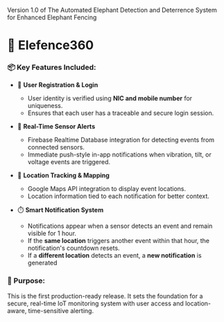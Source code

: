 Version 1.0 of The Automated Elephant Detection and Deterrence System for Enhanced Elephant Fencing
# 🐘 Elefence360
### 📦 Key Features Included:
- 🔐 **User Registration & Login**  
  - User identity is verified using **NIC and mobile number** for uniqueness.
  - Ensures that each user has a traceable and secure login session.

- 📡 **Real-Time Sensor Alerts**  
  - Firebase Realtime Database integration for detecting events from connected sensors.
  - Immediate push-style in-app notifications when vibration, tilt, or voltage events are triggered.

- 📍 **Location Tracking & Mapping**  
  - Google Maps API integration to display event locations.
  - Location information tied to each notification for better context.

- ⏱️ **Smart Notification System**  
  - Notifications appear when a sensor detects an event and remain visible for 1 hour.
  - If the **same location** triggers another event within that hour, the notification's countdown resets.
  - If a **different location** detects an event, a **new notification** is generated

### 🚀 Purpose:
This is the first production-ready release. It sets the foundation for a secure, real-time IoT monitoring system with user access and location-aware, time-sensitive alerting.
